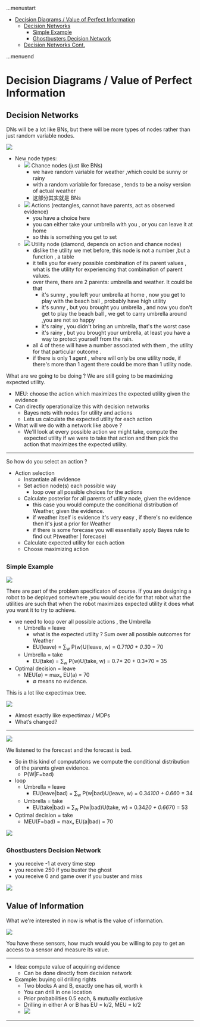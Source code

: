 ...menustart

 - [Decision Diagrams / Value of Perfect Information](#bcce11f51a8ba9f718e13496df69ff75)
	 - [Decision Networks](#4110b017c078c49b44248d46eddf6146)
		 - [Simple Example](#ecaa6de7751a679c6478caccd8dd7a12)
		 - [Ghostbusters Decision Network](#a457e316cc82b392c5e0160e69e95ab0)
	 - [Decision Networks Cont.](#a3ae179f8c3c60bae32aa8e7dc7f619a)

...menuend


<h2 id="bcce11f51a8ba9f718e13496df69ff75"></h2>

# Decision Diagrams / Value of Perfect Information

<h2 id="4110b017c078c49b44248d46eddf6146"></h2>

## Decision Networks

DNs will be a lot like BNs, but there will be more types of nodes rather than just random variable nodes. 

![](https://raw.githubusercontent.com/mebusy/notes/master/imgs/cs188_DM_dn_example0.png)

 - New node types:
    - ![][1] Chance nodes (just like BNs)
        - we have random variable for weather ,which could be sunny or rainy 
        - with a random variable for forecase , tends to be a noisy version of actual weather
        - 这部分其实就是 BNs
    - ![][2] Actions (rectangles, cannot have parents, act as observed evidence)
        - you have a choice here 
        - you can either take your umbrella with you , or you can leave it at home 
        - so this is something you get to set
    - ![][3] Utility node (diamond, depends on action and chance nodes)
        - dislike the utility we met before, this node is not a number ,but a function , a table 
        - it tells you for every possible combination of its parent values , what is the utility for experiencing that combination of parent values. 
        - over there, there are 2 parents: umbrella and weather.   It could be that 
            - it's sunny , you left your umbrella at home , now you get to play with the beach ball , probably have high utility
            - it's sunny , but you brought you umbrella , and now you don't get to play the beach ball , we get to carry umbrella around ,you are not so happy
            - it's rainy , you didn't bring an umbrella, that's the worst case
            - it's rainy , but you brought your umbrella, at least you have a way to protect yourself from the rain. 
        - all 4 of these will have a number associated with them , the utility for that particular outcome .
        - if there is only 1 agent , where will only be one utility node, if there's more than 1 agent there could be more than 1 utility node.

What are we going to be doing ?  We are still going to be maximizing expected utility. 

 - MEU: choose the action which maximizes the expected utility given the evidence
 - Can directly operationalize this with decision networks
    - Bayes nets with nodes for utility and actions
    - Lets us calculate the expected utility for each action
 - What will we do with a network like above ?
    - We'll look at every possible action we might take, compute the expected utility  if we were to take that action and then pick the action that maximizes the expected utility. 

---

So how do you select an action ?

 - Action selection
    - Instantiate all evidence
    - Set action node(s) each possible way
        - loop over all possible choices for the actions 
    - Calculate posterior for all parents of utility node, given the evidence
        - this case you would compute the conditional distribution of Weather, given the evidence. 
        - if weather itself is evidence it's very easy ,  if there's no evidence then it's just a prior for Weather
        - if there is some forecase you will essentially apply Bayes rule to find out P(weather | forecase)
    - Calculate expected utility for each action
    - Choose maximizing action



<h2 id="ecaa6de7751a679c6478caccd8dd7a12"></h2>

### Simple Example 

![](https://raw.githubusercontent.com/mebusy/notes/master/imgs/cs188_DM_dn_example_simple.png)

There are part of the problem specificaton of course.   If you are designing a robot to be deployed somewhere ,you would decide for that robot what the utilities are such that when the robot maximizes expected utility it does what you want it to try to achieve. 

 - we need to loop over all possible actions , the Umbrella 
    - Umbrella = leave
        - what is the expected utility ?  Sum over all possible outcomes for Weather 
        - EU(leave) = ∑<sub>w</sub> P(w)U(leave, w) = 0.7*100 + 0.3*0 = 70
    - Umbrella = take 
        - EU(take) = ∑<sub>w</sub> P(w)U(take, w) = 0.7* 20 + 0.3*70 = 35
 - Optimal decision = leave
    - MEU(∅) = maxₐ EU(a) = 70
        - ∅ means no evidence.   

This is a lot like expectimax tree. 

![](https://raw.githubusercontent.com/mebusy/notes/master/imgs/cs188_DN_example_expectimax_tree.png)

 - Almost exactly like expectimax / MDPs
 - What’s changed?

---

![](https://raw.githubusercontent.com/mebusy/notes/master/imgs/cs188_DM_dn_example_simple2.png)

We listened to the forecast and the forecast is bad.  

 - So in this kind of computations we compute the conditional distribution of the parents given evidence.
    - P(W|F=bad)
 - loop
    - Umbrella = leave  
        - EU(leave|bad) = ∑<sub>w</sub> P(w|bad)U(leave, w) = 0.34*100 + 0.66*0 = 34
    - Umbrella = take 
        - EU(take|bad) = ∑<sub>w</sub> P(w|bad)U(take, w) = 0.34*20 + 0.66*70 = 53
 - Optimal decision = take
    - MEU(F=bad) = maxₐ EU(a|bad) = 70  
          
![](https://raw.githubusercontent.com/mebusy/notes/master/imgs/cs188_DN_example_expectimax_tree2.png)


<h2 id="a457e316cc82b392c5e0160e69e95ab0"></h2>

### Ghostbusters Decision Network

 - you receive -1 at every time step
 - you receive 250 if you buster the ghost
 - you receive 0 and game over if you buster and miss

![](https://raw.githubusercontent.com/mebusy/notes/master/imgs/cs188_DM_GhostbustersDecisionNetwork.png)






## Value of Information

What we're interested in now is what is the value of information.

![](https://raw.githubusercontent.com/mebusy/notes/master/imgs/cs188_DM_valueOfInformation.png)

You have these sensors, how much would you be willing to pay to get an access to a sensor and measure its value. 

---

 - Idea: compute value of acquiring evidence
    - Can be done directly from decision network
 - Example: buying oil drilling rights
    - Two blocks A and B, exactly one has oil, worth k
    - You can drill in one location
    - Prior probabilities 0.5 each, & mutually exclusive
    - Drilling in either A or B has EU = k/2, MEU = k/2
    - ![](https://raw.githubusercontent.com/mebusy/notes/master/imgs/cs188_DM_valueOfInformation_example_drill_oil.png)













---

 [1]: ![](https://raw.githubusercontent.com/mebusy/notes/master/imgs/cs188_DM_chance_node.png)
 [2]: ![](https://raw.githubusercontent.com/mebusy/notes/master/imgs/cs188_DM_action_node.png)
 [3]: ![](https://raw.githubusercontent.com/mebusy/notes/master/imgs/cs188_DM_utility_node.png)

